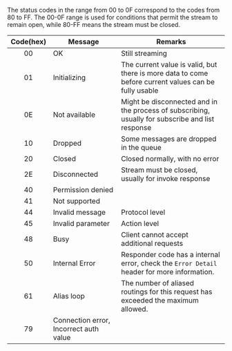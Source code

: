 The status codes in the range from 00 to 0F correspond to the codes from 80 to FF. The 00-0F range is used for conditions that permit the stream to remain open, while 80-FF means the stream must be closed. 


| Code(hex) | Message  | Remarks |
|:-------------:| ------------- |  ------------- | 
| 00     | OK | Still streaming |
| 01     | Initializing | The current value is valid, but there is more data to come before current values can be fully usable  |
| 0E| Not available| Might be disconnected and in the process of subscribing, usually for subscribe and list response|
| 10     | Dropped | Some messages are dropped in the queue |
| 20 | Closed | Closed normally, with no error  |
| 2E| Disconnected | Stream must be closed, usually for invoke response |
| 40| Permission denied|
| 41| Not supported|
| 44| Invalid message| Protocol level|
| 45| Invalid parameter| Action level |
| 48| Busy| Client cannot accept additional requests|
| 50| Internal Error | Responder code has a internal error, check the `Error Detail` header for more information. |
| 61 | Alias loop| The number of aliased routings for this request has exceeded the maximum allowed. 
| 79 | Connection error, Incorrect auth value| 
